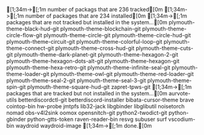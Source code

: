  [1;34m->[;1m number of packags that are 236 tracked[0m
  [1;34m->[;1m number of packages that are 234 installed[0m
  [1;34m->[;1m packages that are not tracked but installed in the system...[0m
plymouth-theme-black-hud-git
plymouth-theme-blockchain-git
plymouth-theme-circle-flow-git
plymouth-theme-circle-git
plymouth-theme-circle-hud-git
plymouth-theme-circuit-git
plymouth-theme-colorful-loop-git
plymouth-theme-connect-git
plymouth-theme-cross-hud-git
plymouth-theme-cuts-git
plymouth-theme-dark-planet-git
plymouth-theme-hexagon-2-git
plymouth-theme-hexagon-dots-alt-git
plymouth-theme-hexagon-git
plymouth-theme-hexa-retro-git
plymouth-theme-infinite-seal-git
plymouth-theme-loader-git
plymouth-theme-owl-git
plymouth-theme-red-loader-git
plymouth-theme-seal-2-git
plymouth-theme-seal-3-git
plymouth-theme-spin-git
plymouth-theme-square-hud-git
zapret-tpws-git
  [1;34m->[;1m packages that are tracked but not installed in the system...[0m
aurvote-utils
betterdiscordctl-git
betterdiscord-installer
bibata-cursor-theme
brave
cointop-bin
hw-probe
jmtpfs
lib32-jack
libgbinder
libglibutil
noisetorch
nomad
obs-v4l2sink
oomox
opensnitch-git
python2-twodict-git
python-gbinder
python-gtts-token
raven-reader-bin
resvg
subuser
surf
vscodium-bin
waydroid
waydroid-image
  [1;34m->[;1m done.[0m
